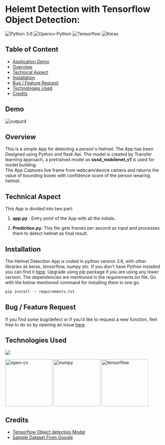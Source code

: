 # Helemt Detection with Tensorflow Object Detection:
![Python 3.6](https://img.shields.io/badge/Python-v3.6-green) ![Opencv-Python](https://img.shields.io/badge/OpenCv--Python-v4.5-red) ![Tensorflow](https://img.shields.io/badge/tensorflow-1.14-brightgreen) ![Keras](https://img.shields.io/badge/Keras-1.0-yellowgreen)

## Table of Content
  * [Application Demo](#Application-demo)
  * [Overview](#overview)
  * [Technical Aspect](#technical-aspect)
  * [Installation](#installation)
  * [Bug / Feature Request](#bug---feature-request)
  * [Technologies Used](#technologies-used)
  * [Credits](#credits)


## Demo
![output4](https://user-images.githubusercontent.com/63975688/115552496-07082580-a2ca-11eb-928b-cbc377d0839e.jpg)


## Overview
This is a simple App for detecting a person's Helmet. The App has been Designed using Python and flask Api. The model is created by Transfer learning approach, a pretrained model as __sssd_mobilenet_v1__ is used for model building. <br>
The App Captures live frame from webcam/device camera and returns the value of bounding boxes with confidence score of the person wearing helmet.


## Technical Aspect
This App is divided into two part:
1. __app.py__ : Entry point of the App with all the initials.


2. __Prediction.py__: This file gets frames per second as input and processes them to detect helmet as final result.
    

## Installation
The Helmet Detection App is coded in python version 3.6, with other libraries as keras, tensorflow, numpy etc. If you don't have Python installed you can find it [here](https://www.python.org/downloads/). Upgrade using pip package if you are using any lower version. The dependencies are mentioned in the requirements.txt file. Go with the below mentioned command for installing them in one go.
```bash
pip install -r requirements.txt
```

## Bug / Feature Request

If you find some bug/defect or if you'd like to request a new function, feel free to do so by opening an issue [here](https://github.com/RajeshKGangwar/Helmet-Detection-TFOD/issues).

## Technologies Used

![](https://forthebadge.com/images/badges/made-with-python.svg)

<p align="left"> <a href="https://www.w3schools.com/css/" target="_blank"></a> <img src="https://www.vectorlogo.zone/logos/opencv/opencv-ar21.svg" alt="open-cv" width="150" height="150"/> <img src="https://www.vectorlogo.zone/logos/numpy/numpy-ar21.svg" alt="numpy" width="150" height="150"/>
</a> <img src="https://www.vectorlogo.zone/logos/tensorflow/tensorflow-ar21.svg" alt="tensorflow" width="150" height="150"/>


## Credits

- [Tensorflow Object detection Model](https://github.com/tensorflow/models) 
- [Sample Dataset From Google](https://google.com)
